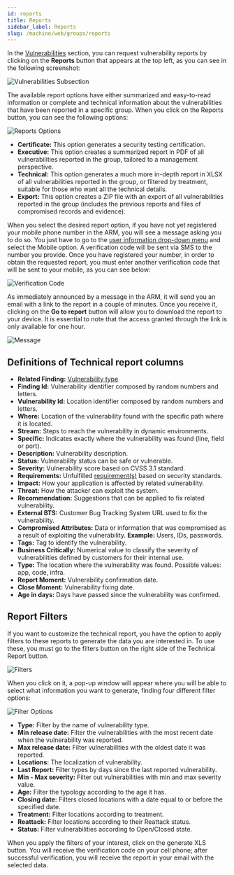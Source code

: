 ```yaml
---
id: reports
title: Reports
sidebar_label: Reports
slug: /machine/web/groups/reports
---
```


In the
[Vulnerabilities](/machine/web/groups/vulnerabilities)
section,
you can request vulnerability
reports by clicking on the
**Reports** button that
appears at the top left,
as you can see in the
following screenshot:

![Vulnerabilities Subsection](https://res.cloudinary.com/fluid-attacks/image/upload/v1667342270/docs/web/groups/reports/reports_view.png)

The available report options
have either summarized and
easy-to-read information or
complete and technical
information about the
vulnerabilities that have
been reported in a specific group.
When you click on
the Reports button,
you can see the following
options:

![Reports Options](https://res.cloudinary.com/fluid-attacks/image/upload/v1662054348/docs/web/groups/reports/report_options.png)

- **Certificate:**
  This option generates
  a security testing
  certification.
- **Executive:**
  This option creates a
  summarized report in PDF
  of all vulnerabilities
  reported in the group,
  tailored to a management
  perspective.
- **Technical:**
  This option generates a
  much more in-depth report
  in XLSX of all vulnerabilities
  reported in the group,
  or filtered by treatment,
  suitable for those who want
  all the technical details.
- **Export:**
  This option creates a ZIP
  file with an export of all
  vulnerabilities reported
  in the group (includes the
  previous reports and files
  of compromised records
  and evidence).

When you select the
desired report option,
if you have not yet registered
your mobile phone
number in the ARM,
you will see a message
asking you to do so.
You just have to go to the
[user information drop-down menu](/machine/web/user)
and select the Mobile option.
A verification code will
be sent via SMS to the
number you provide.
Once you have
registered your number,
in order to obtain
the requested report,
you must enter another
verification code that
will be sent to your mobile,
as you can see below:

![Verification Code](https://res.cloudinary.com/fluid-attacks/image/upload/v1662054348/docs/web/groups/reports/report_verification.png)

As immediately announced
by a message in the ARM,
it will send you an email
with a link to the report
in a couple of minutes.
Once you receive it,
clicking on the
**Go to report** button
will allow you to download
the report to your device.
It is essential to note
that the access granted
through the link is only
available for one hour.

![Message](https://res.cloudinary.com/fluid-attacks/image/upload/v1667342446/docs/web/groups/reports/technical_report.png)

## Definitions of Technical report columns

- **Related Finding:**
  [Vulnerability type](/criteria/vulnerabilities/)
- **Finding Id:**
  Vulnerability identifier composed
  by random numbers and letters.
- **Vulnerability Id:**
  Location identifier composed by
  random numbers and letters.
- **Where:**
  Location of the vulnerability
  found with the specific path
  where it is located.
- **Stream:**
  Steps to reach the vulnerability
  in dynamic environments.
- **Specific:**
  Indicates exactly where the
  vulnerability was found
  (line, field or port).
- **Description:**
  Vulnerability description.
- **Status:**
  Vulnerability status can be
  safe or vulnerable.
- **Severity:**
  Vulnerability score based on CVSS
  3.1 standard.
- **Requirements:**
  Unfulfilled [requirement(s)](/criteria/requirements/)
  based on security standards.
- **Impact:**
  How your application is affected by
  related vulnerability.
- **Threat:**
  How the attacker can exploit the system.
- **Recommendation:**
  Suggestions that can be applied
  to fix related vulnerability.
- **External BTS:**
  Customer Bug Tracking System URL
  used to fix the vulnerability.
- **Compromised Attributes:**
  Data or information that was
  compromised as a result of
  exploiting the vulnerability.
  **Example:** Users, IDs, passwords.
- **Tags:**
  Tag to identify the vulnerability.
- **Business Critically:**
  Numerical value to classify the
  severity of vulnerabilities
  defined by customers for
  their internal use.
- **Type:**
  The location where the vulnerability
  was found.
  Possible values:
  app,
  code,
  infra.
- **Report Moment:**
  Vulnerability confirmation date.
- **Close Moment:**
  Vulnerability fixing date.
- **Age in days:**
  Days have passed since the
  vulnerability was confirmed.

## Report Filters

If you want to customize
the technical report,
you have the option to
apply filters to these
reports to generate the
data you are interested in.
To use these,
you must go to the filters
button on the right side of
the Technical Report button.

![Filters](https://res.cloudinary.com/fluid-attacks/image/upload/v1657731874/docs/web/groups/reports/reports_filters.png)

When you click on it,
a pop-up window will appear
where you will be able to
select what information
you want to generate,
finding four different
filter options:

![Filter Options](https://res.cloudinary.com/fluid-attacks/image/upload/v1667385312/docs/web/groups/reports/filters_report.png)

- **Type:**
  Filter by the name of vulnerability
  type.
- **Min release date:**
  Filter the vulnerabilities with the
  most recent date when the
  vulnerability was reported.
- **Max release date:**
  Filter vulnerabilities with
  the oldest date it was reported.
- **Locations:**
  The localization of vulnerability.
- **Last Report:**
  Filter types by days since the
  last reported vulnerability.
- **Min - Max severity:**
  Filter out vulnerabilities with
  min and max severity value.
- **Age:**
  Filter the typology according
  to the age it has.
- **Closing date:**
  Filters closed locations
  with a date equal to or
  before the specified date.
- **Treatment:**
  Filter locations according
  to treatment.
- **Reattack:**
  Filter locations according
  to their Reattack status.
- **Status:**
  Filter vulnerabilities
  according to Open/Closed state.

When you apply the
filters of your interest,
click on the generate XLS button.
You will receive the verification
code on your cell phone;
after successful verification,
you will receive the report in
your email with the selected data.
